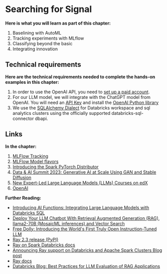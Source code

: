 # Searching for Signal

**Here is what you will learn as part of this chapter:**
1. Baselining with AutoML
2. Tracking experiments with MLflow
3. Classifying beyond the basic
4. Integrating innovation

## Technical requirements 

**Here are the technical requirements needed to complete the hands-on examples in this chapter:**
1. In order to use the OpenAI API, you need to [set up a paid account](https://platform.openai.com/account/billing/overview).
2. For our LLM model, we will integrate with the ChatGPT model from OpenAI. You will need an [API Key](https://platform.openai.com/account/api-keys) and install the [OpenAI Python library](https://pypi.org/project/openai/)
3. We use the [SQLAlchemy Dialect](https://pypi.org/project/sqlalchemy-databricks/) for Databricks workspace and sql analytics clusters using the officially supported databricks-sql-connector dbapi.


## Links

**In the chapter:**
1. [MLFlow Tracking](https://mlflow.org/docs/latest/tracking.html#tracking)
2. [MLFlow Model flavors](https://mlflow.org/docs/latest/models.html#built-in-model-flavors)
3. [Introducing the Spark PyTorch Distributor](https://www.databricks.com/blog/2023/04/20/pytorch-databricks-introducing-spark-pytorch-distributor.html)
4. [Data & AI Summit 2023: Generative AI at Scale Using GAN and Stable Diffusion](https://www.youtube.com/watch?v=YsWZDCsM9aE)
5. [New Expert-Led Large Language Models (LLMs) Courses on edX](https://www.databricks.com/blog/enroll-our-new-expert-led-large-language-models-llms-courses-edx)
6. [OpenAI](https://platform.openai.com)

**Further Reading:**
- [Introducing AI Functions: Integrating Large Language Models with Databricks SQL](https://www.databricks.com/blog/2023/04/18/introducing-ai-functions-integrating-large-language-models-databricks-sql.html)
- [Deploy Your LLM Chatbot With Retrieval Augmented Generation (RAG), llama2-70B (MosaicML inferences) and Vector Search](https://www.databricks.com/resources/demos/tutorials/data-science-and-ai/lakehouse-ai-deploy-your-llm-chatbot)
- [Free Dolly: Introducing the World's First Truly Open Instruction-Tuned LLM](https://www.databricks.com/blog/2023/04/12/dolly-first-open-commercially-viable-instruction-tuned-llm)
- [Ray 2.3 release (PyPI)](https://pypi.org/project/ray/)
- [Ray on Spark Databricks docs](https://docs.databricks.com/machine-learning/ray-integration.html)
- [Announcing Ray support on Databricks and Apache Spark Clusters Blog post](https://www.databricks.com/blog/2023/02/28/announcing-ray-support-databricks-and-apache-spark-clusters.html)
- [Ray docs](https://docs.ray.io/en/latest/cluster/vms/user-guides/community/spark.html#deploying-on-spark-standalone-cluster)
- [Databricks Blog: Best Practices for LLM Evaluation of RAG Applications](https://www.databricks.com/blog/LLM-auto-eval-best-practices-RAG)
